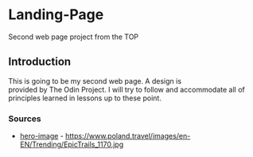 # Landing-Page
Second web page project from the TOP  
## Introduction  
This is going to be my second web page. A design is  
provided by The Odin Project. I will try to follow and 
accommodate all of principles learned in lessons up to these point.  


### Sources  
- [hero-image](https://www.poland.travel/images/en-EN/Trending/EpicTrails_1170.jpg) - https://www.poland.travel/images/en-EN/Trending/EpicTrails_1170.jpg
